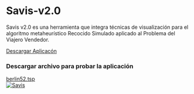 # Savis-v2.0
Savis v2.0 es una herramienta que integra técnicas de visualización para el algoritmo metaheurístico Recocido Simulado aplicado al Problema del Viajero Vendedor.

<a href="https://drive.google.com/file/d/1EPIay9TmmtAKmDpRCDSXOKCKG7q5fGGn/view?usp=sharing">Descargar Aplicacón</a>  

<h3>Descargar archivo para probar la aplicación</h3> 
<a href="https://drive.google.com/file/d/1ujyuQiwZPwJMSjpP-x_BYXVSr-4ZmBrB/view?usp=sharing">berlin52.tsp</a>

<br/>
<a href="https://ibb.co/7tgB2R3"><img src="https://i.ibb.co/nM34znX/Savis.png" alt="Savis" border="0"></a>
